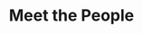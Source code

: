 ---
layout: people
order: 16
title: Meet the People
name: "Dingcheng Yi"
position: "Visting Undergraduate Student"
current: false
headshot: "dingcheng.jpg"
website: "https://wenzhuotang.github.io/"
google_scholar: "https://scholar.google.com/citations?user=8db4bFgAAAAJ&hl=en&authuser=1"
GitHub: "https://github.com/Purkinje-cell"
twitter: "https://x.com/CellPurkinje"
bio: "I am visiting the Qiu lab at Stanford as an Undergraduate Visiting Research Interns. I am currently an undergraduate majoring in Bioinformatics at Peking University. My past research experience focused on investigating tumor microenvironment during immunotherapy, trying to interrogate treatment resistance mechanisms. Astonished by the fast development of artificial intelligence, I am particularly interested in exploring these biological problems using methods from AI. In my spare time, I enjoy playing table tennis and magic cubes."
---
